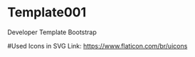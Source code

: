 # Template001
Developer Template Bootstrap

#Used Icons in SVG
Link: https://www.flaticon.com/br/uicons